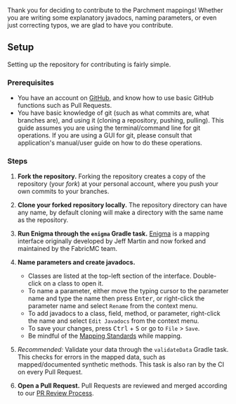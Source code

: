 Thank you for deciding to contribute to the Parchment mappings! Whether you are writing some explanatory javadocs, naming parameters, or even just correcting typos, we are glad to have you contribute.

## Setup

Setting up the repository for contributing is fairly simple.

### Prerequisites

 - You have an account on [GitHub](https://github.com), and know how to use basic GitHub functions such as Pull Requests.
 - You have basic knowledge of git (such as what commits are, what branches are), and using it (cloning a repository, pushing, pulling). This guide assumes you are using the terminal/command line for git operations. If you are using a GUI for git, please consult that application's manual/user guide on how to do these operations.

### Steps

1. **Fork the repository.** Forking the repository creates a copy of the repository (your _fork_) at your personal account, where you push your own commits to your branches.

1. **Clone your forked repository locally.** The repository directory can have any name, by default cloning will make a directory with the same name as the repository.

1. **Run Enigma through the `enigma` Gradle task.** [Enigma][enigma] is a mapping interface originally developed by Jeff Martin and now forked and maintained by the FabricMC team.

1. **Name parameters and create javadocs.**
	- Classes are listed at the top-left section of the interface. Double-click on a class to open it.
	- To name a parameter, either move the typing cursor to the parameter name and type the name then press <kbd>Enter</kbd>, or right-click the parameter name and select `Rename` from the context menu.
	- To add javadocs to a class, field, method, or parameter, right-click the name and select `Edit Javadocs` from the context menu.
	- To save your changes, press <kbd>Ctrl</kbd> + <kbd>S</kbd> or go to `File` > `Save`.
	- Be mindful of the [Mapping Standards][standards] while mapping.

1. _Recommended:_ Validate your data through the `validateData` Gradle task. This checks for errors in the mapped data, such as mapped/documented synthetic methods. This task is also ran by the CI on every Pull Request.

1. **Open a Pull Request.** Pull Requests are reviewed and merged according to our [PR Review Process][review-and-merge].

[enigma]: https://github.com/FabricMC/enigma
[standards]: https://parchmentmc.org/docs/mappings.html
[review-and-merge]: https://parchmentmc.org/docs/review.html
